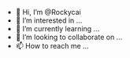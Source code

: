 - 👋 Hi, I’m @Rockycai
- 👀 I’m interested in ...
- 🌱 I’m currently learning ...
- 💞️ I’m looking to collaborate on ...
- 📫 How to reach me ...

<!---
Rockycai/Rockycai is a ✨ special ✨ repository because its `README.md` (this file) appears on your GitHub profile.
You can click the Preview link to take a look at your changes.
--->
